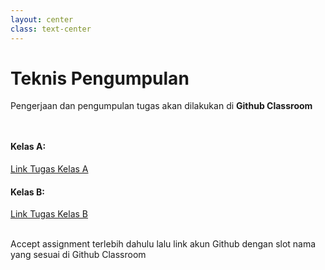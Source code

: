 ```yaml
---
layout: center
class: text-center
---
```


# Teknis Pengumpulan

Pengerjaan dan pengumpulan tugas akan dilakukan di **Github Classroom**

<div grid="~ cols-2 gap-2" style="margin-top: 48px">
  <div>

#### Kelas A:

[Link Tugas Kelas A]()

  </div>
  <div>

#### Kelas B:

[Link Tugas Kelas B]()

  </div>
</div>

<br>
Accept assignment terlebih dahulu lalu link akun Github dengan slot nama yang sesuai di Github Classroom
